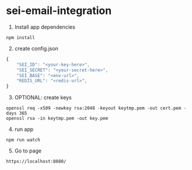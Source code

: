 # sei-email-integration

1. Install app dependencies
```
npm install
```

2. create config.json
```javascript
{
    "SEI_ID": "<your-key-here>",
    "SEI_SECRET": "<your-secret-here>",
    "SEI_BASE": "<env-url>",
    "REDIS_URL": "<redis-url>",
}
```

3. OPTIONAL: create keys
```
openssl req -x509 -newkey rsa:2048 -keyout keytmp.pem -out cert.pem -days 365
openssl rsa -in keytmp.pem -out key.pem
```

4. run app
```
npm run watch
```

5. Go to page
```
https://localhost:8080/
```